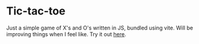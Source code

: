# Tic-tac-toe

Just a simple game of X's and O's written in JS, bundled using vite. Will be improving things when I feel like.
Try it out [here](#https://chrisharryk.github.io/tic-tac-toe).
